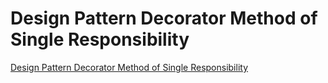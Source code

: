 # Design Pattern Decorator Method of Single Responsibility
[Design Pattern Decorator Method of Single Responsibility](https://aiwithcloud.com/2022/09/15/design_pattern_decorator_method_of_single_responsibility/)